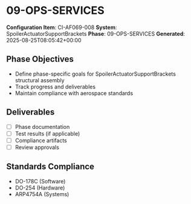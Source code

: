 # 09-OPS-SERVICES

**Configuration Item**: CI-AF069-008
**System**: SpoilerActuatorSupportBrackets
**Phase**: 09-OPS-SERVICES
**Generated**: 2025-08-25T08:05:42+00:00

## Phase Objectives
- Define phase-specific goals for SpoilerActuatorSupportBrackets structural assembly
- Track progress and deliverables
- Maintain compliance with aerospace standards

## Deliverables
- [ ] Phase documentation
- [ ] Test results (if applicable)
- [ ] Compliance artifacts
- [ ] Review approvals

## Standards Compliance
- DO-178C (Software)
- DO-254 (Hardware)
- ARP4754A (Systems)

